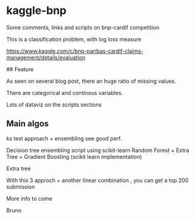 # kaggle-bnp
Some comments, links and scripts on bnp-cardif competition

This is a classification problem, with log loss measure

https://www.kaggle.com/c/bnp-paribas-cardif-claims-management/details/evaluation

## Feature

As seen on several blog post, there an huge ratio of missing values.

There are categorical and continous variables.

Lots of dataviz on the scripts sections

## Main algos

ks test approach + ensembling
see 
good perf.

Decision tree ensembling script using scikit-learn
 Random Forest + Extra Tree + Gradient Boosting (scikit learn implementation)
 
 Extra tree
 
 With this 3 approch + another linear combination , you can get a top 200 submission
 
 More info to come
 
 Bruno
